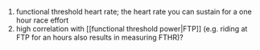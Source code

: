 1. functional threshold heart rate; the heart rate you can sustain for a one hour race effort
2. high correlation with [[functional threshold power|FTP]] (e.g. riding at FTP for an hours also results in measuring FTHR)?